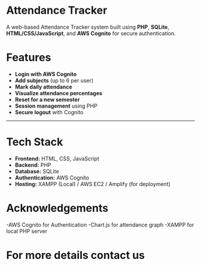 # Attendance Tracker

A web-based Attendance Tracker system built using **PHP**, **SQLite**, **HTML/CSS/JavaScript**, and **AWS Cognito** for secure authentication.

# Features

-  **Login with AWS Cognito**
-  **Add subjects** (up to 6 per user)
-  **Mark daily attendance**
-  **Visualize attendance percentages**
-  **Reset for a new semester**
-  **Session management** using PHP
-  **Secure logout** with Cognito

---

# Tech Stack

- **Frontend:** HTML, CSS, JavaScript
- **Backend:** PHP
- **Database:** SQLite
- **Authentication:** AWS Cognito
- **Hosting:** XAMPP (Local) / AWS EC2 / Amplify (for deployment)

# Acknowledgements
-AWS Cognito for Authentication
-Chart.js for attendance graph
-XAMPP for local PHP server

# For more details contact us

